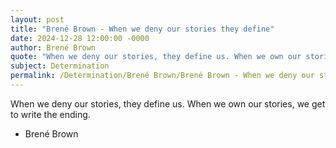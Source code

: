 ```yaml
---
layout: post
title: "Brené Brown - When we deny our stories they define"
date: 2024-12-28 12:00:00 -0000
author: Brené Brown
quote: "When we deny our stories, they define us. When we own our stories, we get to write the ending."
subject: Determination
permalink: /Determination/Brené Brown/Brené Brown - When we deny our stories they define
---
```


When we deny our stories, they define us. When we own our stories, we get to write the ending.

- Brené Brown
